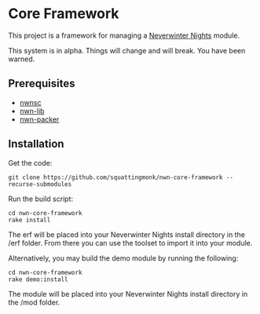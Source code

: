 # Core Framework

This project is a framework for managing a [Neverwinter 
Nights](https://neverwintervault.org) module.

This system is in alpha. Things will change and will break. You have been 
warned.

## Prerequisites
- [nwnsc](https://gitlab.com/glorwinger/nwnsc)
- [nwn-lib](https://github.com/niv/nwn-lib)
- [nwn-packer](https://github.com/squattingmonk/nwn-packer)

## Installation
Get the code:
```
git clone https://github.com/squattingmonk/nwn-core-framework --recurse-submodules
```

Run the build script:
```
cd nwn-core-framework
rake install
```

The erf will be placed into your Neverwinter Nights install directory in the 
/erf folder. From there you can use the toolset to import it into your module. 

Alternatively, you may build the demo module by running the following:
```
cd nwn-core-framework
rake demo:install
```

The module will be placed into your Neverwinter Nights install directory in the 
/mod folder.
